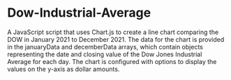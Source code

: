 # Dow-Industrial-Average
A JavaScript script that uses Chart.js to create a line chart comparing the DOW in January 2021 to December 2021.
The data for the chart is provided in the januaryData and decemberData arrays, which contain objects representing the date and closing value of the Dow Jones Industrial Average for each day.
The chart is configured with options to display the values on the y-axis as dollar amounts.
